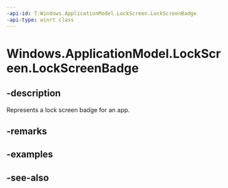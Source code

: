 ```yaml
---
-api-id: T:Windows.ApplicationModel.LockScreen.LockScreenBadge
-api-type: winrt class
---
```


<!-- Class syntax.
public class LockScreenBadge : Windows.ApplicationModel.LockScreen.ILockScreenBadge
-->

# Windows.ApplicationModel.LockScreen.LockScreenBadge

## -description
Represents a lock screen badge for an app.

## -remarks
<!--TODO: Document how the developer can obtain this class object, and add or update retriever elements as necessary.-->

## -examples

## -see-also
